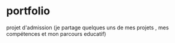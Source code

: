 # portfolio
projet d'admission (je partage quelques uns de mes projets , mes compétences et mon parcours educatif)
